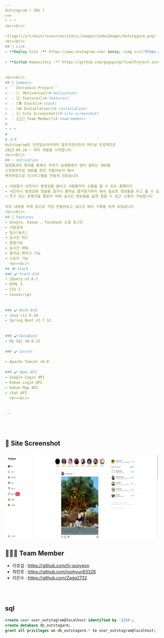 ```yaml
---
Outstagram ( SNS )
===
* * *
<br><br/>

![logo](/src/main/resources/static/images/indexImages/Outstagarm.png)
<br><br/>
## 🔗 Link
- **Deploy Site :** https://www.instagram.com/ &ensp; <img src="https://img.shields.io/website?url=http%3A%2F%2Fteam1.space%2Fchting%2F" />

- **Github Repository :** https://github.com/guguping/finalProject-instagram


<br><br/>
## 📖 Summary
> ```Introduce Project```
>  - [💡 Motivation](#-motivation)
>  - [📌 Features](#-features)
>  - [🛠 Stack](#-stack)
>  - [💿 Installation](#-installation)
>  - [📸 Site Screenshot](#-site-screenshot)
>  - [🧑🏻‍💻 Team Member](#-team-member)
#
* * *
#
# 소개
Outstagram은 인천일보아카데미 탈주직전이조의 파이널 프로젝트로  
2023.06.16 ~ 부터 개발을 시작합니다
<br><br/>
## 💡 motivation
팀원들과의 회의를 통해서 우리가 실생활에서 많이 접하는 SNS를
스프링부트로 SNS를 한번 만들어보자 해서
벤치마킹으로 인스타그램을 만들게 되었습니다

- 사람들이 사진이나 동영상을 올리고 사람들끼리 소통을 할 수 있는 홈페이지
- 사진이나 동영상에 댓글을 달거나 좋아요 즐겨찾기까지 해서 필요한 정보들을 두고 볼 수 있습니다
- 친구 또는 유명인을 팔로우 하여 실시간 정보들을 쉽게 접할 수 있고 소통이 가능합니다

위의 내용을 저희 힘으로 직접 만들어보고 싶다고 해서 기획을 하게 되었습니다
<br><br/>
## 📌 Features
- Google, Kakao , facebook 소셜 로그인
- 사람검색
- 릴스(숏츠)
- 실시간 피드
- 알람기능
- 실시간 채팅
- 좋아요,북마크 기능
- 스토리 기능
  <br><br/>
## 🛠 Stack
### ✔️ Front-End
- jQuery v3.6.1
- HTML 5
- CSS 3
- JavaScript 


### ✔️ Back-End
- Java v11.0.18
- Spring Boot v2.7.12


### ✔️ DataBase
- My Sql v8.0.32

### ✔️ Server

- Apache Tomcat v9.0

### ✔️ Open API
- Google Login API
- Kakao Login API
- Kakao Map API
- chat API
  <br><br/>


---
```


<br><br/>
## 📸 Site Screenshot
![main](/src/main/resources/static/images/indexImages/OutstagarmMain.png)
## 🧑🏻‍💻 Team Member
- 이호섭 : https://github.com/hi-sooyeon
- 최민호 : https://github.com/joohyun93326
- 이은수 : https://github.com/Zagg2732


<br><br/>
## sql
```sql
create user user_outstagram@localhost identified by '1234';
create database db_outstagarm;
grant all privileges on db_outstagarm.* to user_outstagram@localhost;
```